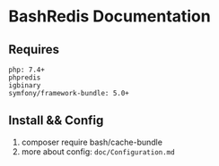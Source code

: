 # BashRedis Documentation

## Requires
    php: 7.4+
    phpredis
    igbinary
    symfony/framework-bundle: 5.0+

## Install && Config
1. composer require bash/cache-bundle
2. more about config: ``doc/Configuration.md``
